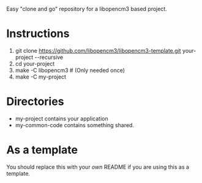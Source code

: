 Easy "clone and go" repository for a libopencm3 based project.

# Instructions
 1. git clone https://github.com/libopencm3/libopencm3-template.git your-project --recursive
 2. cd your-project
 3. make -C libopencm3 # (Only needed once)
 4. make -C my-project

# Directories
* my-project contains your application
* my-common-code contains something shared.

# As a template
You should replace this with your _own_ README if you are using this
as a template.
